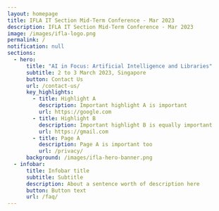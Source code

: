 ```yaml
---
layout: homepage
title: IFLA IT Section Mid-Term Conference - Mar 2023
description: IFLA IT Section Mid-Term Conference - Mar 2023
image: /images/ifla-logo.png
permalink: /
notification: null
sections:
  - hero:
      title: "AI in Focus: Artificial Intelligence and Libraries"
      subtitle: 2 to 3 March 2023, Singapore
      button: Contact Us
      url: /contact-us/
      key_highlights:
        - title: Highlight A
          description: Important highlight A is important
          url: https://google.com
        - title: Highlight B
          description: Important highlight B is equally important
          url: https://gmail.com
        - title: Page A
          description: Page A is important too
          url: /privacy/
      background: /images/ifla-hero-banner.png
  - infobar:
      title: Infobar title
      subtitle: Subtitle
      description: About a sentence worth of description here
      button: Button text
      url: /faq/
---
```

